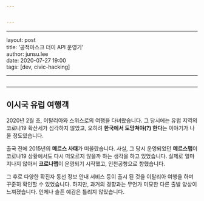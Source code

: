 ```yaml
---


---
```


<hr>
<p>layout: post<br>
title: ‘공적마스크 더미 API 운영기’<br>
author: junsu.lee<br>
date: 2020-07-27 19:00<br>
tags: [dev, civic-hacking]</p>
<hr>
<h2 id="이시국-유럽-여행객">

---

## 이시국 유럽 여행객</h2>
<p>

2020년 2월 초, 이탈리아와 스위스로의 여행을 다녀왔습니다. 그 당시에는 유럽 지역의 코로나19 확산세가 심각하지 않았고, 오히려 <strong>한국에서 도망쳐야(?) 한다</strong>는 이야기가 나올 정도였습니다.</p>
<p>출국 전에 2015년의 <strong>메르스 사태</strong>가 떠올랐습니다. 사실, 그 당시 운영되었던 <strong>메르스맵</strong>이 코로나19 상황에서도 다시 떠오르지 않을까 하는 생각을 하고 있었습니다. 실제로 얼마 지나지 않아서 <strong>코로나맵</strong>이 운영되기 시작했고, 인천공항으로 향했습니다.</p>
<p>그 후로 다양한 확진자 동선 정보 안내 서비스 등이 출시 된 것을 이탈리아 여행을 하며 꾸준히 확인할 수 있었습니다. 하지만, 과거의 경향과는 무언가 미묘한 다른 출발 양상이 느껴졌습니다. 언제나 슬픈 예감은 틀리지 않았습니다.</p>
 
<!--stackedit_data:
eyJoaXN0b3J5IjpbLTIxNDI2ODcxNTNdfQ==
-->